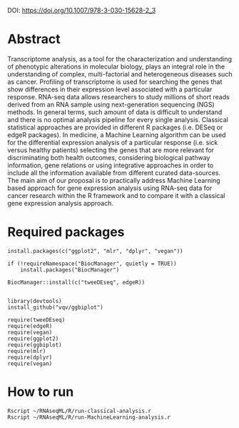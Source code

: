 DOI: https://doi.org/10.1007/978-3-030-15628-2_3


# Abstract

Transcriptome analysis, as a tool for the characterization and understanding of phenotypic alterations in molecular biology, plays an integral role in the understanding of complex, multi-factorial and heterogeneous diseases such as cancer. Profiling of transcriptome is used for searching the genes that show differences in their expression level associated with a particular response. RNA-seq data allows researchers to study millions of short reads derived from an RNA sample using next-generation sequencing (NGS) methods. In general terms, such amount of data is difficult to understand and there is no optimal analysis pipeline for every single analysis. Classical statistical approaches are provided in different R packages (i.e. DESeq or edgeR packages). In medicine, a Machine Learning algorithm can be used for the differential expression analysis of a particular response (i.e. sick versus healthy patients) selecting the genes that are more relevant for discriminating both health outcomes, considering biological pathway information, gene relations or using integrative approaches in order to include all the information available from different curated data-sources. The main aim of our proposal is to practically address Machine Learning based approach for gene expression analysis using RNA-seq data for cancer research within the R framework and to compare it with a classical gene expression analysis approach.

# Required packages

```{r}
install.packages(c("ggplot2", "mlr", "dplyr", "vegan"))

if (!requireNamespace("BiocManager", quietly = TRUE))
    install.packages("BiocManager")

BiocManager::install(c("tweeDEseq", edgeR))


library(devtools)
install_github("vqv/ggbiplot")
```


```{r }
require(tweeDEseq)
require(edgeR)
require(vegan)
require(ggplot2)
require(ggbiplot)
require(mlr)
require(dplyr)
require(vegan)
```


# How to run

```{bash }
Rscript ~/RNAseqML/R/run-classical-analysis.r
Rscript ~/RNAseqML/R/run-MachineLearning-analysis.r
```
